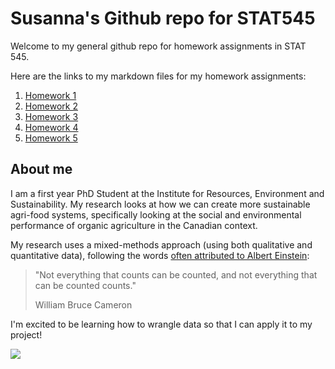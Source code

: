 # Susanna's Github repo for STAT545

Welcome to my general github repo for homework assignments in STAT 545. 

Here are the links to my markdown files for my homework assignments:

1. <a href="https://github.com/susannaelsie/stat545-hw-klassen-susanna/blob/master/hw01_Rmd%20%26%20repo%20mgmt/Gapminder_Data_hw01.md">Homework 1</a>
2. <a href="https://github.com/susannaelsie/stat545-hw-klassen-susanna/blob/master/hw02_exploration%20%26%20dplyr%20intro/hw02.md">Homework 2</a> 
3. <a href="https://github.com/susannaelsie/stat545-hw-klassen-susanna/blob/master/hw03_dplyr%20%26%20ggplot2%20basics/hw03.md">Homework 3</a> 
4. <a href="https://github.com/susannaelsie/stat545-hw-klassen-susanna/blob/master/hw04_re-shaping%2C%20joining/hw04.md">Homework 4</a> 
5. <a href="https://github.com/susannaelsie/stat545-hw-klassen-susanna/blob/master/hw05_factors%2C%20plot%20management/hw05.md">Homework 5</a>


## About me

I am a first year PhD Student at the Institute for Resources, Environment and Sustainability. My research looks at how we can create more sustainable agri-food systems, specifically looking at the social and environmental performance of organic agriculture in the Canadian context. 

My research uses a mixed-methods approach (using both qualitative and quantitative data), following the words <a href="https://quoteinvestigator.com/2010/05/26/everything-counts-einstein/">often attributed to Albert Einstein</a>:

> "Not everything that counts can be counted, and not everything that can be counted counts."
>
> William Bruce Cameron 

I'm excited to be learning how to wrangle data so that I can apply it to my project!

![](https://i.pinimg.com/originals/15/10/29/15102907439824fb616f964e9dff5415.gif)
